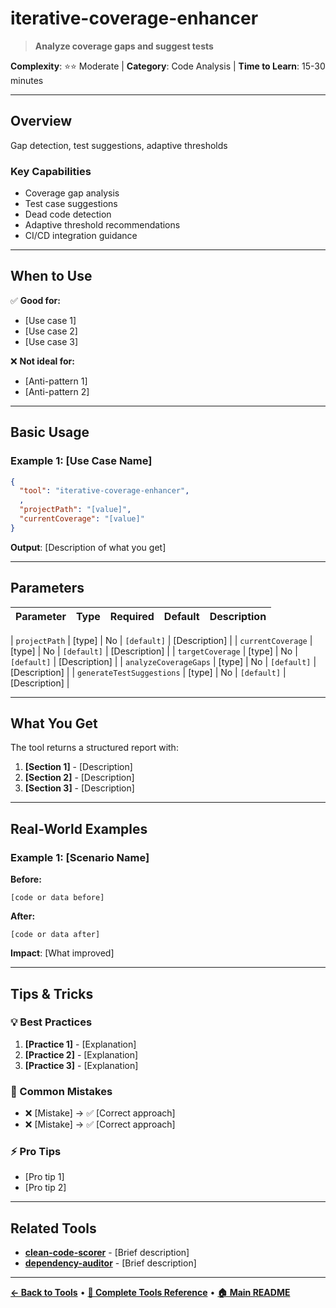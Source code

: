 # iterative-coverage-enhancer

> **Analyze coverage gaps and suggest tests**

**Complexity**: ⭐⭐ Moderate | **Category**: Code Analysis | **Time to Learn**: 15-30 minutes

---

## Overview

Gap detection, test suggestions, adaptive thresholds

### Key Capabilities

- Coverage gap analysis
- Test case suggestions
- Dead code detection
- Adaptive threshold recommendations
- CI/CD integration guidance

---
## When to Use

✅ **Good for:**
- [Use case 1]
- [Use case 2]
- [Use case 3]

❌ **Not ideal for:**
- [Anti-pattern 1]
- [Anti-pattern 2]

---
## Basic Usage

### Example 1: [Use Case Name]

```json
{
  "tool": "iterative-coverage-enhancer",
  ,
  "projectPath": "[value]",
  "currentCoverage": "[value]"
}
```

**Output**: [Description of what you get]

---
## Parameters

| Parameter | Type | Required | Default | Description |
|-----------|------|----------|---------|-------------|

| `projectPath` | [type] | No | `[default]` | [Description] |
| `currentCoverage` | [type] | No | `[default]` | [Description] |
| `targetCoverage` | [type] | No | `[default]` | [Description] |
| `analyzeCoverageGaps` | [type] | No | `[default]` | [Description] |
| `generateTestSuggestions` | [type] | No | `[default]` | [Description] |

---
## What You Get

The tool returns a structured report with:

1. **[Section 1]** - [Description]
2. **[Section 2]** - [Description]
3. **[Section 3]** - [Description]

---
## Real-World Examples

### Example 1: [Scenario Name]

**Before:**
```[language]
[code or data before]
```

**After:**
```[language]
[code or data after]
```

**Impact**: [What improved]

---
## Tips & Tricks

### 💡 Best Practices

1. **[Practice 1]** - [Explanation]
2. **[Practice 2]** - [Explanation]
3. **[Practice 3]** - [Explanation]

### 🚫 Common Mistakes

- ❌ [Mistake] → ✅ [Correct approach]
- ❌ [Mistake] → ✅ [Correct approach]

### ⚡ Pro Tips

- [Pro tip 1]
- [Pro tip 2]

---
## Related Tools

- **[clean-code-scorer](./clean-code-scorer.md)** - [Brief description]
- **[dependency-auditor](./dependency-auditor.md)** - [Brief description]

---
**[← Back to Tools](../README.md)** • **[📖 Complete Tools Reference](../../TOOLS_REFERENCE.md)** • **[🏠 Main README](../../../README.md)**
